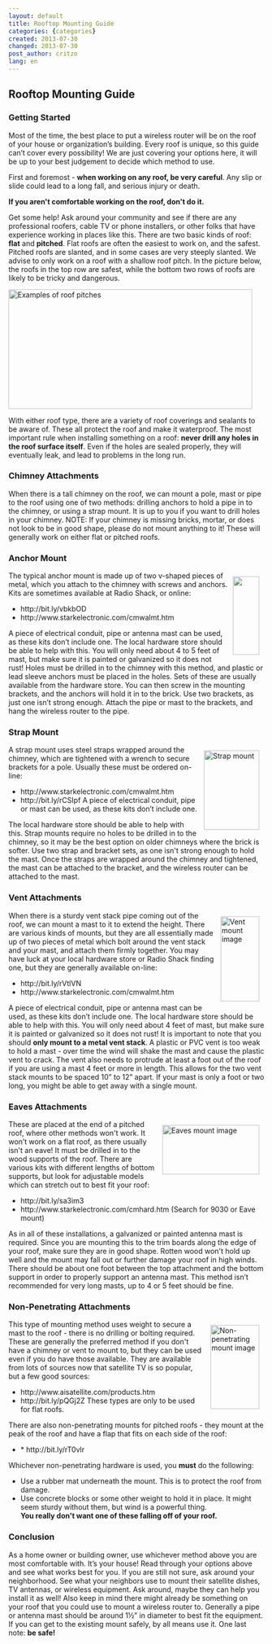 ```yaml
---
layout: default
title: Rooftop Mounting Guide
categories: {categories}
created: 2013-07-30
changed: 2013-07-30
post_author: critzo
lang: en
---
```

  <h2>Rooftop Mounting Guide</h2>

<h3>Getting Started</h3>

<p>Most of the time, the best place to put a wireless router will be on the roof of your house or organization’s building. Every roof is unique, so this guide can’t cover every possibility! We are just covering your options here, it will be up to your best judgement to decide which method to use.</p>

<p>First and foremost - <strong>when working on any roof, be very careful</strong>. Any slip or slide could lead to a long fall, and serious injury or death.</p>

<p><strong>If you aren't comfortable working on the roof, don't do it.</strong></p>

<p>Get some help! Ask around your community and see if there are any professional roofers, cable TV or phone installers, or other folks that have experience working in places like this. There are two basic kinds of roof: <strong>flat</strong> and <strong>pitched</strong>. Flat roofs are often the easiest to work on, and the safest. Pitched roofs are slanted, and in some cases are very steeply slanted. We advise to only work on a roof with a shallow roof pitch. In the picture below, the roofs in the top row are safest, while the bottom two rows of roofs are likely to be tricky and dangerous.</p>

<p><img alt="Examples of roof pitches" class="media-image attr__typeof__foaf:Image img__fid__238 img__view_mode__media_large attr__format__media_large" height="235" src="/files/styles/large/public/Example_of_Roof_Pitches_small_0.jpg?itok=ZBeh1EI-" typeof="foaf:Image" width="480" /></p>

<p>With either roof type, there are a variety of roof coverings and sealants to be aware of. These all protect the roof and make it waterproof. The most important rule when installing something on a roof: <strong>never drill any holes in the roof surface itself</strong>. Even if the holes are sealed properly, they will eventually leak, and lead to problems in the long run.</p>

<h3>Chimney Attachments</h3>

<p>When there is a tall chimney on the roof, we can mount a pole, mast or pipe to the roof using one of two methods: drilling anchors to hold a pipe in to the chimney, or using a strap mount. It is up to you if you want to drill holes in your chimney. NOTE: If your chimney is missing bricks, mortar, or does not look to be in good shape, please do not mount anything to it! These will generally work on either flat or pitched roofs.</p>

<h3>Anchor Mount</h3>

<p><img alt="" class="media-image attr__typeof__foaf:Image img__fid__239 img__view_mode__media_large attr__format__media_large" src="/files/styles/large/public/anchor.png?itok=SRs3k49g" style="width: 52px; height: 154px; float: right; margin: 10px;" typeof="foaf:Image" />The typical anchor mount is made up of two v-shaped pieces of metal, which you attach to the chimney with screws and anchors. Kits are sometimes available at Radio Shack, or online:</p>

<ul>
	<li>http://bit.ly/vbkbOD</li>
	<li>http://www.starkelectronic.com/cmwalmt.htm</li>
</ul>

<p>A piece of electrical conduit, pipe or antenna mast can be used, as these kits don’t include one. The local hardware store should be able to help with this. You will only need about 4 to 5 feet of mast, but make sure it is painted or galvanized so it does not rust! Holes must be drilled in to the chimney with this method, and plastic or lead sleeve anchors must be placed in the holes. Sets of these are usually available from the hardware store. You can then screw in the mounting brackets, and the anchors will hold it in to the brick. Use two brackets, as just one isn’t strong enough. Attach the pipe or mast to the brackets, and hang the wireless router to the pipe.</p>

<h3>Strap Mount</h3>

<p><img alt="Strap mount" class="media-image attr__typeof__foaf:Image img__fid__240 img__view_mode__media_large attr__format__media_large" src="/files/styles/large/public/strap.png?itok=pEUVVWIV" style="width: 109px; height: 156px; float: right; margin: 10px;" typeof="foaf:Image" />A strap mount uses steel straps wrapped around the chimney, which are tightened with a wrench to secure brackets for a pole. Usually these must be ordered on-line:</p>

<ul>
	<li>http://www.starkelectronic.com/cmwalmt.htm</li>
	<li>http://bit.ly/rCSIpf A piece of electrical conduit, pipe or mast can be used, as these kits don’t include one.</li>
</ul>

<p>The local hardware store should be able to help with this. Strap mounts require no holes to be drilled in to the chimney, so it may be the best option on older chimneys where the brick is softer. Use two strap and bracket sets, as one isn't strong enough to hold the mast. Once the straps are wrapped around the chimney and tightened, the mast can be attached to the bracket, and the wireless router can be attached to the mast.</p>

<h3>Vent Attachments</h3>

<p><img alt="Vent mount image" class="media-image attr__typeof__foaf:Image img__fid__241 img__view_mode__media_large attr__format__media_large" src="/files/styles/large/public/vent.png?itok=Lte05j20" style="width: 76px; height: 167px; margin: 10px; float: right;" typeof="foaf:Image" />When there is a sturdy vent stack pipe coming out of the roof, we can mount a mast to it to extend the height. There are various kinds of mounts, but they are all essentially made up of two pieces of metal which bolt around the vent stack and your mast, and attach them firmly together. You may have luck at your local hardware store or Radio Shack finding one, but they are generally available on-line:</p>

<ul>
	<li>http://bit.ly/rVtlVN</li>
	<li>http://www.starkelectronic.com/cmwalmt.htm</li>
</ul>

<p>A piece of electrical conduit, pipe or antenna mast can be used, as these kits don’t include one. The local hardware store should be able to help with this. You will only need about 4 feet of mast, but make sure it is painted or galvanized so it does not rust! It is important to note that you should <strong>only mount to a metal vent stack</strong>. A plastic or PVC vent is too weak to hold a mast - over time the wind will shake the mast and cause the plastic vent to crack. The vent also needs to protrude at least a foot out of the roof if you are using a mast 4 feet or more in length. This allows for the two vent stack mounts to be spaced 10” to 12” apart. If your mast is only a foot or two long, you might be able to get away with a single mount.</p>

<h3>Eaves Attachments</h3>

<p><img alt="Eaves mount image" class="media-image attr__typeof__foaf:Image img__fid__242 img__view_mode__media_large attr__format__media_large" src="/files/styles/large/public/eaves.png?itok=YtnsKHIX" style="width: 191px; height: 97px; margin: 10px; float: right;" typeof="foaf:Image" />These are placed at the end of a pitched roof, where other methods won't work. It won’t work on a flat roof, as there usually isn't an eave! It must be drilled in to the wood supports of the roof. There are various kits with different lengths of bottom supports, but look for adjustable models which can stretch out to best fit your roof:</p>

<ul>
	<li>http://bit.ly/sa3im3</li>
	<li>http://www.starkelectronic.com/cmhard.htm (Search for 9030 or Eave mount)</li>
</ul>

<p>As in all of these installations, a galvanized or painted antenna mast is required. Since you are mounting this to the trim boards along the edge of your roof, make sure they are in good shape. Rotten wood won't hold up well and the mount may fall out or further damage your roof in high winds. There should be about one foot between the top attachment and the bottom support in order to properly support an antenna mast. This method isn’t recommended for very long masts, up to 4 or 5 feet should be fine.</p>

<h3>Non-Penetrating Attachments</h3>

<p><img alt="Non-penetrating mount image" class="media-image attr__typeof__foaf:Image img__fid__243 img__view_mode__media_large attr__format__media_large" src="/files/styles/large/public/non-pen.png?itok=FXbcl6rD" style="width: 96px; height: 165px; margin: 10px; float: right;" typeof="foaf:Image" />This type of mounting method uses weight to secure a mast to the roof - there is no drilling or bolting required. These are generally the preferred method if you don't have a chimney or vent to mount to, but they can be used even if you do have those available. They are available from lots of sources now that satellite TV is so popular, but a few good sources:</p>

<ul>
	<li>http://www.aisatellite.com/products.htm</li>
	<li>http://bit.ly/pQGj2Z These types are only to be used for flat roofs.</li>
</ul>

<p>There are also non-penetrating mounts for pitched roofs - they mount at the peak of the roof and have a flap that fits on each side of the roof:</p>

<ul>
	<li>* http://bit.ly/rT0vlr</li>
</ul>

<p>Whichever non-penetrating hardware is used, you <strong>must</strong> do the following:</p>

<ul>
	<li>Use a rubber mat underneath the mount. This is to protect the roof from damage.</li>
	<li>Use concrete blocks or some other weight to hold it in place. It might seem sturdy without them, but wind is a powerful thing.<br />
	<strong>You really don't want one of these falling off of your roof.</strong></li>
</ul>

<h3>Conclusion</h3>

<p>As a home owner or building owner, use whichever method above you are most comfortable with. It’s your house! Read through your options above and see what works best for you. If you are still not sure, ask around your neighborhood. See what your neighbors use to mount their satellite dishes, TV antennas, or wireless equipment. Ask around, maybe they can help you install it as well! Also keep in mind there might already be something on your roof that you could use to mount a wireless router to. Generally a pipe or antenna mast should be around 1½” in diameter to best fit the equipment. If you can get to the existing mount safely, by all means use it. One last note: <strong>be safe!</strong></p>
 
